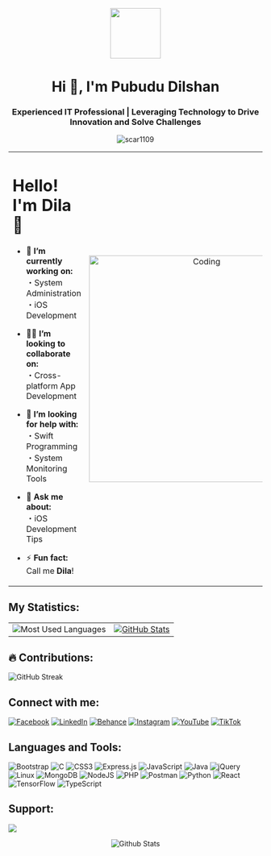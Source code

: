 <p align="center" >
<img  src = "https://github.com/7oSkaaa/7oSkaaa/blob/main/Images/about_me.gif?raw=true" width = 100px></p>

<h1 align="center">Hi 👋,  I'm Pubudu Dilshan</h1>

<h3 align="center">Experienced IT Professional | Leveraging Technology to Drive Innovation and Solve Challenges</h3>

<p align="center"> <img src="https://komarev.com/ghpvc/?username=scar1109&label=Profile%20views&color=0e75b6&style=flat" alt="scar1109" /> </p>

<table align="center">
<tr border="none">
<td width="50%" align="left">
  
# Hello! I'm Dila 👋

- 🌱 **I’m currently working on:**<br>
  ・System Administration<br>
  ・iOS Development<br>

- 🧑‍🎓 **I’m looking to collaborate on:**<br>
  ・Cross-platform App Development<br>

- 🤝 **I’m looking for help with:**<br>
  ・Swift Programming<br>
  ・System Monitoring Tools<br>

- 💬 **Ask me about:**<br>
  ・iOS Development Tips<br>

- ⚡ **Fun fact:**<br>
  Call me **Dila**!


</td>
<td width="50%" align="center">

  <img align="center" alt="Coding" width="450" src="https://repository-images.githubusercontent.com/588181932/e36ec678-7984-4cdd-8e4c-a3932772ff8e">

  
  </td>
</tr>
</table>

## My Statistics:

<table>
  <tr>
    <td>
      <img src="https://github-readme-stats.vercel.app/api/top-langs/?username=iOSDila&theme=radical&langs_count=10&card_width=500px" alt="Most Used Languages">
    </td>
    <td>
      <a href="https://github.com/iOSDila/">
        <img src="https://awesome-github-stats.azurewebsites.net/user-stats/iOSDila?cardType=level&theme=radical&preferLogin=false" alt="GitHub Stats">
      </a>
    </td>
  </tr>
</table>

<div class="container">
  <h2>🔥 Contributions:</h2>
  <img src="http://github-readme-streak-stats.herokuapp.com?user=scar1109&theme=radical" alt="GitHub Streak">
</div>

## Connect with me:

[![Facebook](https://img.shields.io/badge/-Facebook-1877F2?style=for-the-badge&logo=facebook&logoColor=white)](https://www.facebook.com/D.K.Pubudu.Dilshan/)
[![LinkedIn](https://img.shields.io/badge/-LinkedIn-0077B5?style=for-the-badge&logo=linkedin&logoColor=white)](https://www.linkedin.com/in/pubududilshan/)
[![Behance](https://img.shields.io/badge/-Behance-1769FF?style=for-the-badge&logo=behance&logoColor=white)](https://www.behance.net/pubududilshan)
[![Instagram](https://img.shields.io/badge/-Instagram-E4405F?style=for-the-badge&logo=instagram&logoColor=white)](https://www.instagram.com/dila_z_97/)
[![YouTube](https://img.shields.io/badge/-YouTube-FF0000?style=for-the-badge&logo=youtube&logoColor=white)](https://www.youtube.com/@pubududilshan4769)
[![TikTok](https://img.shields.io/badge/-TikTok-000000?style=for-the-badge&logo=tiktok&logoColor=white)](https://www.tiktok.com/@tech_with_dila)


## Languages and Tools:

![Bootstrap](https://img.shields.io/badge/bootstrap-%238511FA.svg?style=for-the-badge&logo=bootstrap&logoColor=white)
![C](https://img.shields.io/badge/c-%2300599C.svg?style=for-the-badge&logo=c&logoColor=white)
![CSS3](https://img.shields.io/badge/css3-%231572B6.svg?style=for-the-badge&logo=css3&logoColor=white)
![Express.js](https://img.shields.io/badge/express.js-%23404d59.svg?style=for-the-badge&logo=express&logoColor=%2361DAFB)
![JavaScript](https://img.shields.io/badge/javascript-%23323330.svg?style=for-the-badge&logo=javascript&logoColor=%23F7DF1E)
![Java](https://img.shields.io/badge/java-%23ED8B00.svg?style=for-the-badge&logo=openjdk&logoColor=white)
![jQuery](https://img.shields.io/badge/jquery-%230769AD.svg?style=for-the-badge&logo=jquery&logoColor=white)
![Linux](https://img.shields.io/badge/Linux-FCC624?style=for-the-badge&logo=linux&logoColor=black)
![MongoDB](https://img.shields.io/badge/MongoDB-%234ea94b.svg?style=for-the-badge&logo=mongodb&logoColor=white)
![NodeJS](https://img.shields.io/badge/node.js-6DA55F?style=for-the-badge&logo=node.js&logoColor=white)
![PHP](https://img.shields.io/badge/php-%23777BB4.svg?style=for-the-badge&logo=php&logoColor=white)
![Postman](https://img.shields.io/badge/Postman-FF6C37?style=for-the-badge&logo=postman&logoColor=white)
![Python](https://img.shields.io/badge/python-3670A0?style=for-the-badge&logo=python&logoColor=ffdd54)
![React](https://img.shields.io/badge/react-%2320232a.svg?style=for-the-badge&logo=react&logoColor=%2361DAFB)
![TensorFlow](https://img.shields.io/badge/TensorFlow-%23FF6F00.svg?style=for-the-badge&logo=TensorFlow&logoColor=white)
![TypeScript](https://img.shields.io/badge/typescript-%23007ACC.svg?style=for-the-badge&logo=typescript&logoColor=white)

## Support:

<a href="https://www.buymeacoffee.com/kaveendinethma"><img src="https://img.shields.io/badge/Buy%20Me%20a%20Coffee-ffdd00?style=for-the-badge&logo=buy-me-a-coffee&logoColor=black" /></a>

</div>

<p align="center">
        <img src="https://raw.githubusercontent.com/mayhemantt/mayhemantt/Update/svg/Bottom.svg" alt="Github Stats" />
</p>
